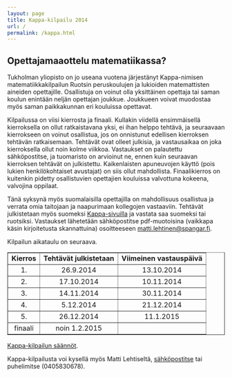 ```yaml
---
layout: page
title: Kappa-kilpailu 2014
url: /
permalink: /kappa.html
---
```

## Opettajamaaottelu matematiikassa?

Tukholman yliopisto on jo useana vuotena järjestänyt Kappa-nimisen
matematiikkakilpailun Ruotsin peruskoulujen ja lukioiden matemattisten
aineiden opettajille. Osallistuja on voinut olla yksittäinen opettaja
tai saman koulun enintään neljän opettajan joukkue. Joukkueen voivat
muodostaa myös saman paikkakunnan eri kouluissa opettavat.

Kilpailussa on viisi kierrosta ja finaali. Kullakin viidellä
ensimmäisellä kierroksella on ollut ratkaistavana yksi, ei ihan helppo
tehtävä, ja seuraavaan kierrokseen on voinut osallistua, jos on
onnistunut edellisen kierroksen tehtävän ratkaisemaan. Tehtävät ovat
olleet julkisia, ja vastausaikaa on joka kierroksella ollut noin kolme
viikkoa. Vastaukset on palautettu sähköpostitse, ja tuomaristo on
arvioinut ne, ennen kuin seuraavan kierroksen tehtävät on julkistettu.
Kaikenlaisten apuneuvojen käyttö (pois lukien henkilökohtaiset
avustajat) on siis ollut mahdollista. Finaalikierros on kuitenkin
pidetty osallistuvien opettajien kouluissa valvottuna kokeena,
valvojina oppilaat.

Tänä syksynä myös suomalaisilla opettajilla on mahdollisuus osallistua
ja verrata omia taitojaan ja naapurimaan kollegojen vastaaviin.
Tehtävät julkistetaan myös suomeksi
[Kappa-sivuilla](http://www.math.su.se/samverkan/kommun-skola/t%C3%A4vlingar/kappa-2014-1.141088)
ja vastata saa suomeksi tai ruotsiksi. Vastaukset lähetetään
sähköpostitse pdf-muotoisina (vaikkapa käsin kirjoitetusta
skannattuina) osoitteeseen
[matti.lehtinen@spangar.fi](mailto:matti.lehtinen@spangar.fi).

Kilpailun aikataulu on seuraava.


<p align="center"><table border="1" cellspacing="1">
<tbody><tr><td align="center">
<b>Kierros</b></td>
<td align="center">
<b>Tehtävät julkistetaan</b></td>
<td align="center">
<b>Viimeinen vastauspäivä</b></td>
</tr>
<tr><td align="center">1.</td><td align="center">26.9.2014</td><td align="center">13.10.2014</td></tr>
<tr><td align="center">2.</td><td align="center">17.10.2014</td><td align="center">10.11.2014</td></tr>
<tr><td align="center">3.</td><td align="center">14.11.2014</td><td align="center">30.11.2014</td></tr>
<tr><td align="center">4.</td><td align="center">5.12.2014</td><td align="center">21.12.2014</td></tr>
<tr><td align="center">5.</td><td align="center">26.12.2014</td><td align="center">11.1.2015</td></tr>
<tr><td align="center">finaali</td><td align="center">noin 1.2.2015</td><td>&nbsp;</td></tr>
</tbody></table></p>


[Kappa-kilpailun säännöt](regler_finska.pdf).

Kappa-kilpailusta voi kysellä myös Matti Lehtiseltä,
[sähköpostitse](mailto:matti.lehtinen@spangar.fi) tai puhelimitse (0405830678).
